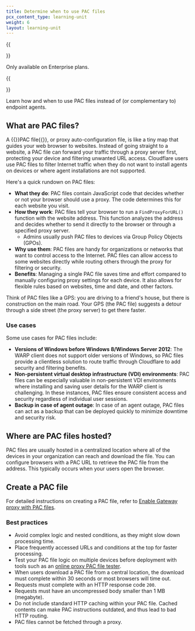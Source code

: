 ```yaml
---
title: Determine when to use PAC files
pcx_content_type: learning-unit
weight: 6
layout: learning-unit
---
```


{{<Aside type="note">}}

Only available on Enterprise plans.

{{</Aside>}}

Learn how and when to use PAC files instead of (or complementary to) endpoint agents.

## What are PAC files?

A {{<glossary-tooltip term_id="PAC file">}}PAC file{{</glossary-tooltip>}}, or proxy auto-configuration file, is like a tiny map that guides your web browser to websites. Instead of going straight to a website, a PAC file can forward your traffic through a proxy server first, protecting your device and filtering unwanted URL access. Cloudflare users use PAC files to filter Internet traffic when they do not want to install agents on devices or where agent installations are not supported.

Here's a quick rundown on PAC files:

- **What they do**: PAC files contain JavaScript code that decides whether or not your browser should use a proxy. The code determines this for each website you visit.
- **How they work**: PAC files tell your browser to run a `FindProxyForURL()` function with the website address. This function analyzes the address and decides whether to send it directly to the browser or through a specified proxy server.
  - Admins usually push PAC files to devices via Group Policy Objects (GPOs).
- **Why use them**: PAC files are handy for organizations or networks that want to control access to the Internet. PAC files can allow access to some websites directly while routing others through the proxy for filtering or security.
- **Benefits**: Managing a single PAC file saves time and effort compared to manually configuring proxy settings for each device. It also allows for flexible rules based on websites, time and date, and other factors.

Think of PAC files like a GPS: you are driving to a friend's house, but there is construction on the main road. Your GPS (the PAC file) suggests a detour through a side street (the proxy server) to get there faster.

### Use cases

 Some use cases for PAC files include:

- **Versions of Windows before Windows 8/Windows Server 2012**: The WARP client does not support older versions of Windows, so PAC files provide a clientless solution to route traffic through Cloudflare to add security and filtering benefits.
- **Non-persistent virtual desktop infrastructure (VDI) environments**: PAC files can be especially valuable in non-persistent VDI environments where installing and saving user details for the WARP client is challenging. In these instances, PAC files ensure consistent access and security regardless of individual user sessions.
- **Backup in case of agent outage**: In case of an agent outage, PAC files can act as a backup that can be deployed quickly to minimize downtime and security risk.

## Where are PAC files hosted?

PAC files are usually hosted in a centralized location where all of the devices in your organization can reach and download the file. You can configure browsers with a PAC URL to retrieve the PAC file from the address. This typically occurs when your users open the browser.

## Create a PAC file

For detailed instructions on creating a PAC file, refer to [Enable Gateway proxy with PAC files](/cloudflare-one/connections/connect-devices/agentless/pac-files/).

### Best practices

- Avoid complex logic and nested conditions, as they might slow down processing time.
- Place frequently accessed URLs and conditions at the top for faster processing.
- Test your PAC file logic on multiple devices before deployment with tools such as an [online proxy PAC file tester](https://thorsen.pm/proxyforurl).
- When users download a PAC file from a central location, the download must complete within 30 seconds or most browsers will time out.
- Requests must complete with an HTTP response code `200`.
- Requests must have an uncompressed body smaller than 1 MB (megabyte).
- Do not include standard HTTP caching within your PAC file. Cached contents can make PAC instructions outdated, and thus lead to bad HTTP routing.
- PAC files cannot be fetched through a proxy.
